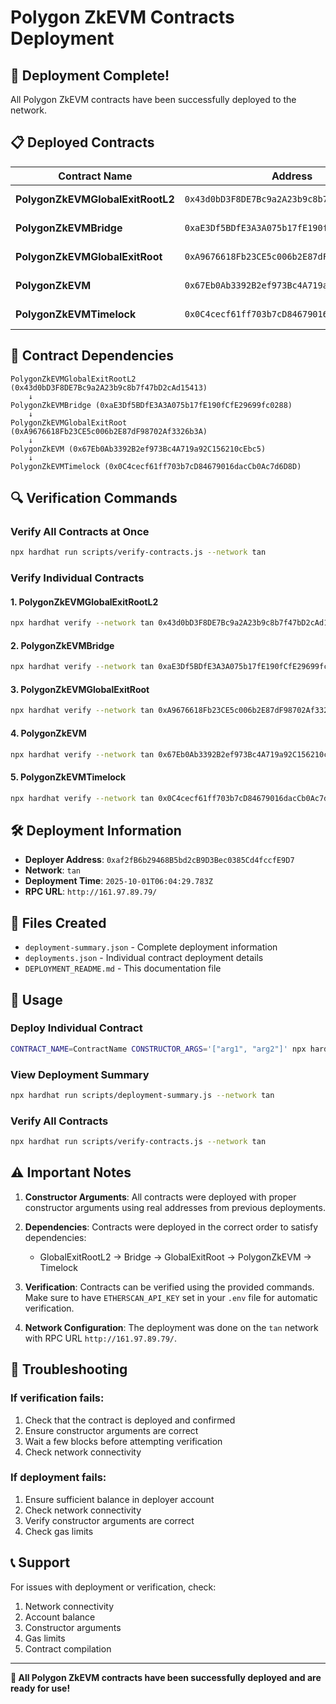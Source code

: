 # Polygon ZkEVM Contracts Deployment

## 🎉 Deployment Complete!

All Polygon ZkEVM contracts have been successfully deployed to the network.

## 📋 Deployed Contracts

| Contract Name | Address | Explorer |
|---------------|---------|----------|
| **PolygonZkEVMGlobalExitRootL2** | `0x43d0bD3F8DE7Bc9a2A23b9c8b7f47bD2cAd15413` | [View on Explorer](https://etherscan.io/address/0x43d0bD3F8DE7Bc9a2A23b9c8b7f47bD2cAd15413) |
| **PolygonZkEVMBridge** | `0xaE3Df5BDfE3A3A075b17fE190fCfE29699fc0288` | [View on Explorer](https://etherscan.io/address/0xaE3Df5BDfE3A3A075b17fE190fCfE29699fc0288) |
| **PolygonZkEVMGlobalExitRoot** | `0xA9676618Fb23CE5c006b2E87dF98702Af3326b3A` | [View on Explorer](https://etherscan.io/address/0xA9676618Fb23CE5c006b2E87dF98702Af3326b3A) |
| **PolygonZkEVM** | `0x67Eb0Ab3392B2ef973Bc4A719a92C156210cEbc5` | [View on Explorer](https://etherscan.io/address/0x67Eb0Ab3392B2ef973Bc4A719a92C156210cEbc5) |
| **PolygonZkEVMTimelock** | `0x0C4cecf61ff703b7cD84679016dacCb0Ac7d6D8D` | [View on Explorer](https://etherscan.io/address/0x0C4cecf61ff703b7cD84679016dacCb0Ac7d6D8D) |

## 🔗 Contract Dependencies

```
PolygonZkEVMGlobalExitRootL2 (0x43d0bD3F8DE7Bc9a2A23b9c8b7f47bD2cAd15413)
    ↓
PolygonZkEVMBridge (0xaE3Df5BDfE3A3A075b17fE190fCfE29699fc0288)
    ↓
PolygonZkEVMGlobalExitRoot (0xA9676618Fb23CE5c006b2E87dF98702Af3326b3A)
    ↓
PolygonZkEVM (0x67Eb0Ab3392B2ef973Bc4A719a92C156210cEbc5)
    ↓
PolygonZkEVMTimelock (0x0C4cecf61ff703b7cD84679016dacCb0Ac7d6D8D)
```

## 🔍 Verification Commands

### Verify All Contracts at Once
```bash
npx hardhat run scripts/verify-contracts.js --network tan
```

### Verify Individual Contracts

#### 1. PolygonZkEVMGlobalExitRootL2
```bash
npx hardhat verify --network tan 0x43d0bD3F8DE7Bc9a2A23b9c8b7f47bD2cAd15413 "0x0000000000000000000000000000000000000000"
```

#### 2. PolygonZkEVMBridge
```bash
npx hardhat verify --network tan 0xaE3Df5BDfE3A3A075b17fE190fCfE29699fc0288
```

#### 3. PolygonZkEVMGlobalExitRoot
```bash
npx hardhat verify --network tan 0xA9676618Fb23CE5c006b2E87dF98702Af3326b3A "0x0000000000000000000000000000000000000000" "0xaE3Df5BDfE3A3A075b17fE190fCfE29699fc0288"
```

#### 4. PolygonZkEVM
```bash
npx hardhat verify --network tan 0x67Eb0Ab3392B2ef973Bc4A719a92C156210cEbc5 "0xA9676618Fb23CE5c006b2E87dF98702Af3326b3A" "0x0000000000000000000000000000000000000000" "0x0000000000000000000000000000000000000000" "0xaE3Df5BDfE3A3A075b17fE190fCfE29699fc0288" 1 0
```

#### 5. PolygonZkEVMTimelock
```bash
npx hardhat verify --network tan 0x0C4cecf61ff703b7cD84679016dacCb0Ac7d6D8D 0 "[\"0xaf2fB6b29468B5bd2cB9D3Bec0385Cd4fccfE9D7\"]" "[\"0xaf2fB6b29468B5bd2cB9D3Bec0385Cd4fccfE9D7\"]" "0xaf2fB6b29468B5bd2cB9D3Bec0385Cd4fccfE9D7" "0x67Eb0Ab3392B2ef973Bc4A719a92C156210cEbc5"
```

## 🛠️ Deployment Information

- **Deployer Address**: `0xaf2fB6b29468B5bd2cB9D3Bec0385Cd4fccfE9D7`
- **Network**: `tan`
- **Deployment Time**: `2025-10-01T06:04:29.783Z`
- **RPC URL**: `http://161.97.89.79/`

## 📁 Files Created

- `deployment-summary.json` - Complete deployment information
- `deployments.json` - Individual contract deployment details
- `DEPLOYMENT_README.md` - This documentation file

## 🚀 Usage

### Deploy Individual Contract
```bash
CONTRACT_NAME=ContractName CONSTRUCTOR_ARGS='["arg1", "arg2"]' npx hardhat run scripts/deploy.js --network tan
```

### View Deployment Summary
```bash
npx hardhat run scripts/deployment-summary.js --network tan
```

### Verify All Contracts
```bash
npx hardhat run scripts/verify-contracts.js --network tan
```

## ⚠️ Important Notes

1. **Constructor Arguments**: All contracts were deployed with proper constructor arguments using real addresses from previous deployments.

2. **Dependencies**: Contracts were deployed in the correct order to satisfy dependencies:
   - GlobalExitRootL2 → Bridge → GlobalExitRoot → PolygonZkEVM → Timelock

3. **Verification**: Contracts can be verified using the provided commands. Make sure to have `ETHERSCAN_API_KEY` set in your `.env` file for automatic verification.

4. **Network Configuration**: The deployment was done on the `tan` network with RPC URL `http://161.97.89.79/`.

## 🔧 Troubleshooting

### If verification fails:
1. Check that the contract is deployed and confirmed
2. Ensure constructor arguments are correct
3. Wait a few blocks before attempting verification
4. Check network connectivity

### If deployment fails:
1. Ensure sufficient balance in deployer account
2. Check network connectivity
3. Verify constructor arguments are correct
4. Check gas limits

## 📞 Support

For issues with deployment or verification, check:
1. Network connectivity
2. Account balance
3. Constructor arguments
4. Gas limits
5. Contract compilation

---

**🎉 All Polygon ZkEVM contracts have been successfully deployed and are ready for use!**
